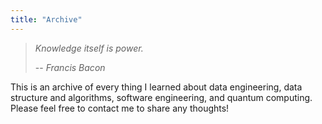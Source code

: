 ```yaml
---
title: "Archive"
---
```

> _Knowledge itself is power._
>
> -- _Francis Bacon_

This is an archive of every thing I learned about data engineering, data structure and algorithms, software engineering, and quantum computing. Please feel free to contact me to share any thoughts!

